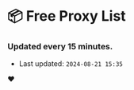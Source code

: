 # :package: Free Proxy List
### Updated every 15 minutes.

- Last updated: `2024-08-21 15:35`

:heart:
